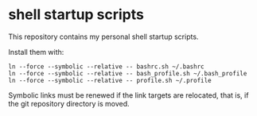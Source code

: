 # shell startup scripts

This repository contains my personal shell startup scripts.

Install them with:

```Shell
ln --force --symbolic --relative -- bashrc.sh ~/.bashrc
ln --force --symbolic --relative -- bash_profile.sh ~/.bash_profile
ln --force --symbolic --relative -- profile.sh ~/.profile
```

Symbolic links must be renewed if the link targets are relocated, that is, if the git repository directory is moved.
